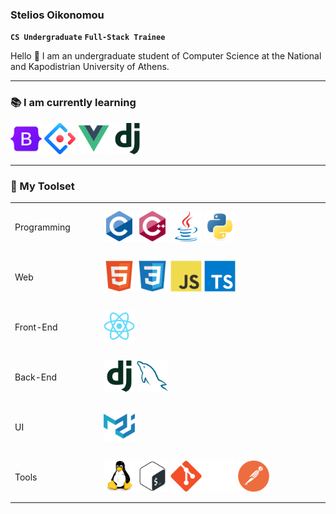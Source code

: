<!--
**steoik/steoik** is a ✨ _special_ ✨ repository because its `README.md` (this file) appears on your GitHub profile.

Here are some ideas to get you started:

- 🔭 I’m currently working on ...
- 🌱 I’m currently learning ...
- 👯 I’m looking to collaborate on ...
- 🤔 I’m looking for help with ...
- 💬 Ask me about ...
- 📫 How to reach me: ...
- 😄 Pronouns: ...
- ⚡ Fun fact: ...
-->

### Stelios Oikonomou

**`CS Undergraduate`**
**`Full-Stack Trainee`**

Hello 👋 I am an undergraduate student of Computer Science at the National and Kapodistrian University of Athens. 

---

### 📚 I am currently learning
<div>
 <img height=50px title="Bootstrap" src="icons/bootstrap.svg" />
 <img height=50px title="AntDesign" src="icons/antdesign.svg" />
 <img height=50px title="Vue" src="icons/vue.svg" />
 <img height=50px title="Django" src="icons/django.svg" />
</div>

---

### 🧰 My Toolset

<table style="border: none;">

 <tr height=80px>
  <td width=200px>Programming</td>
  <td width=1000px>
   <img height=50px title="C" src="icons/c.svg" />
   <img height=50px title="C++" src="icons/cplusplus.svg" />   
   <img height=50px title="Java" src="icons/java.svg" />
   <img height=50px title="Python" src="icons/python.svg" />
  </td>
 </tr>

 <tr height=80px>
  <td>Web</td>
  <td>
   <img height="50px" title="HTML5" src="icons/html5.svg" />
   <img height="50px" title="CSS3" src="icons/css3.svg" />
   <img height=50px title="JavaScript" src="icons/javascript.svg" />
   <img height=50px title="JavaScript" src="icons/typescript.svg" />
  </td>
 </tr>

 <tr height=80px>
  <td>Front-End</td>
  <td>
   <img height=50px title="React" src="icons/react.svg" />
  </td>
 </tr>

 <tr height=80px>
  <td>Back-End</td>
  <td>
   <img height=50px title="Django" src="icons/django.svg" />
   <img height=50px title="MySQL" src="icons/mysql.svg" />
  </td>
 </tr>

 <tr height=80px>
  <td>UI</td>
  <td>
   <img height=50px title="materialui" src="icons/materialui.svg" />
  </td>
 </tr>

 <tr height=80px>
  <td>Tools</td>
  <td>
   <img height=50px title="linux" src="icons/linux.svg" />
   <img height=50px title="bash" src="icons/bash.svg" />
   <img height=50px title="git" src="icons/git.svg" />
   <img height=50px title="github" src="icons/github.png" />
   <img height=50px title="postman" src="icons/postman.svg" />
  </td>
 </tr>

</table>
